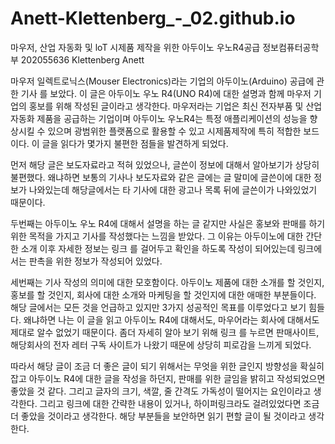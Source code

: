 # Anett-Klettenberg_-_02.github.io
마우저, 산업 자동화 및 loT 시제품 제작을 위한 아두이노 우노R4공급
정보컴퓨터공학부 202055636 Klettenberg Anett 
  
마우저 일렉트로닉스(Mouser Electronics)라는 기업의 아두이노(Arduino) 공급에 관한 기사 를 보았다. 이 글은 아두이노 우노 R4(UNO R4)에 대한 설명과 함께 마우저 기업의 홍보를 위해 작성된 글이라고 생각한다. 마우저라는 기업은 최신 전자부품 및 산업 자동화 제품을 공급하는 기업이며 아두이노 우노R4는 특정 애플리케이션의 성능을 향상시킬 수 있으며 광범위한 플랫폼으로 활용할 수 있고 시제품제작에 특히 적합한 보드이다. 이 글을 읽다가 몇가지 불편한 점들을 발견하게 되었다.

먼저 해당 글은 보도자료라고 적혀 있었으나, 글쓴이 정보에 대해서 알아보기가 상당히 불편했다. 왜냐하면 보통의 기사나 보도자료와 같은 글에는 글 말미에 글쓴이에 대한 정보가 나와있는데 해당글에서는 타 기사에 대한 광고나 목록 뒤에 글쓴이가 나와있었기 때문이다.

두번째는 아두이노 우노 R4에 대해서 설명을 하는 글 같지만 사실은 홍보와 판매를 하기 위한 목적을 가지고 기사를 작성했다는 느낌을 받았다. 그 이유는 아두이노에 대한 간단한 소개 이후 자세한 정보는 링크 를 걸어두고 확인을 하도록 작성이 되어있는데 링크에서는 판촉을 위한 정보가 작성되어 있었다.

세번째는 기사 작성의 의미에 대한 모호함이다. 아두이노 제품에 대한 소개를 할 것인지, 홍보를 할 것인지, 회사에 대한 소개와 마케팅을 할 것인지에 대한 애매한 부분들이다. 해당 글에서는 모든 것을 언급하고 있지만 3가지 성공적인 목표를 이루었다고 보기 힘들다. 왜냐하면 나는 이 글을 읽고 아두이노 R4에 대해서도, 마우어라는 회사에 대해서도 제대로 알수 없었기 때문이다. 좀더 자세히 알아 보기 위해 링크 를 누르면 판매사이트, 해당회사의 전자 레터 구독 사이트가 나왔기 때문에 상당히 피로감을 느끼게 되었다.

따라서 해당 글이 조금 더 좋은 글이 되기 위해서는 무엇을 위한 글인지 방향성을 확실히 잡고 아두이노  R4에 대한 글을 작성을 하던지, 판매를 위한 글임을 밝히고 작성되었으면 좋았을 것 같다. 그리고 글자의 크기, 색깔, 줄 간격도 가독성이 떨어지는 요인이라고 생각한다. 그리고 링크에 대한 간략한 내용이 있거나, 하이퍼링크라도 걸려있었다면 조금 더 좋았을 것이라고 생각한다. 해당 부분들을 보안하면 읽기 편할 글이 될 것이라고 생각한다.
